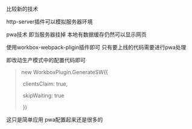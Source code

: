 比较新的技术



http-server插件可以模拟服务器环境





pwa技术  即当服务器挂掉  本地有数据缓存仍然可以显示网页



使用workbox-webpack-pligin插件即可  只有要上线的代码需要进行pwa处理



即改动生产模式中的配置代码即可



> new WorkboxPlugin.GenerateSW({
>
> ​            clientsClaim: true,
>
> ​            skipWaiting: true
>
> ​        })



这只是简单应用  pwa配置起来还是很多的